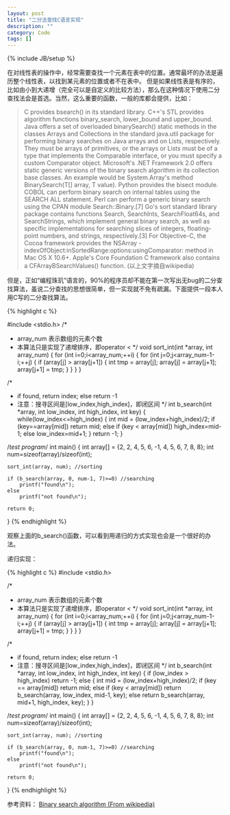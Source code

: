 ```yaml
---
layout: post
title: "二分法查找C语言实现"
description: ""
category: Code
tags: []
---
```

{% include JB/setup %}

在对线性表的操作中，经常需要查找一个元素在表中的位置。通常最坏的办法是遍历整个线性表，以找到某元素的位置或者不在表中。
但是如果线性表是有序的，比如由小到大递增（完全可以是自定义的比较方法），那么在这种情况下使用二分查找法会是首选。当然，这么重要的函数，一般的库都会提供，比如：

> C provides bsearch() in its standard library.
C++'s STL provides algorithm functions binary_search, lower_bound and upper_bound.
Java offers a set of overloaded binarySearch() static methods in the classes Arrays and Collections in the standard java.util package for performing binary searches on Java arrays and on Lists, respectively. They must be arrays of primitives, or the arrays or Lists must be of a type that implements the Comparable interface, or you must specify a custom Comparator object.
Microsoft's .NET Framework 2.0 offers static generic versions of the binary search algorithm in its collection base classes. An example would be System.Array's method BinarySearch<T>(T[] array, T value).
Python provides the bisect module.
COBOL can perform binary search on internal tables using the SEARCH ALL statement.
Perl can perform a generic binary search using the CPAN module Search::Binary.[7]
Go's sort standard library package contains functions Search, SearchInts, SearchFloat64s, and SearchStrings, which implement general binary search, as well as specific implementations for searching slices of integers, floating-point numbers, and strings, respectively.[3]
For Objective-C, the Cocoa framework provides the NSArray -indexOfObject:inSortedRange:options:usingComparator: method in Mac OS X 10.6+. Apple's Core Foundation C framework also contains a CFArrayBSearchValues() function.
(以上文字摘自wikipedia)

但是，正如“编程珠玑”语言的，90%的程序员却不能在第一次写出无bug的二分查找算法，虽说二分查找的思想很简单，但一实现就不免有疏漏。下面提供一段本人用C写的二分查找算法。

{% highlight c %}

#include <stdio.h>
/*
* array_num 表示数组的元素个数
* 本算法只是实现了递增排序，即operator <
*/
void sort_int(int *array, int array_num)
{
    for (int i=0;i<array_num;++i)
    {
        for (int j=0;j<array_num-1-i;++j)
        {
            if (array[j] > array[j+1])
            {
                int tmp = array[j];
                array[j] = array[j+1];
                array[j+1] = tmp;
            }
        }
    }
}

/*
* if found, return index; else return -1
* 注意：搜寻区间是[low_index,high_index]，即闭区间
*/
int b_search(int *array, int low_index, int high_index, int key)
{
    while(low_index<=high_index)
    {
        int mid = (low_index+high_index)/2;
        if (key==array[mid])
            return mid;
        else if (key < array[mid])
            high_index=mid-1;
        else
            low_index=mid+1;
    }
    return -1;
}

/*test program*/
int main()
{
    int array[] = {2, 2, 4, 5, 6, -1, 4, 5, 6, 7, 8, 8};
    int num=sizeof(array)/sizeof(int);

    sort_int(array, num); //sorting
   
    if (b_search(array, 0, num-1, 7)>=0) //searching
        printf("found\n");
    else
        printf("not found\n");

    return 0;
}
{% endhighlight %}

观察上面的b_search()函数，可以看到用递归的方式实现也会是一个很好的办法。

递归实现：

{% highlight c %}
#include <stdio.h>

/*
* array_num 表示数组的元素个数
* 本算法只是实现了递增排序，即operator <
*/
void sort_int(int *array, int array_num)
{
    for (int i=0;i<array_num;++i)
    {
        for (int j=0;j<array_num-1-i;++j)
        {
            if (array[j] > array[j+1])
            {
                int tmp = array[j];
                array[j] = array[j+1];
                array[j+1] = tmp;
            }
        }
    }
}

/*
* if found, return index; else return -1
* 注意：搜寻区间是[low_index,high_index]，即闭区间
*/
int b_search(int *array, int low_index, int high_index, int key)
{
    if (low_index > high_index)
        return -1;
    else
    {
        int mid = (low_index+high_index)/2;
        if (key == array[mid])
            return mid;
        else if (key < array[mid])
            return b_search(array, low_index, mid-1, key);
        else
            return b_search(array, mid+1, high_index, key);
    }
}

/*test program*/
int main()
{
    int array[] = {2, 2, 4, 5, 6, -1, 4, 5, 6, 7, 8, 8};
    int num=sizeof(array)/sizeof(int);

    sort_int(array, num); //sorting
   
    if (b_search(array, 0, num-1, 7)>=0) //searching
        printf("found\n");
    else
        printf("not found\n");

    return 0;
}
{% endhighlight %}

参考资料：
        [Binary search algorithm (From wikipedia)](http://en.wikipedia.org/wiki/Binary_search_algorithm)
